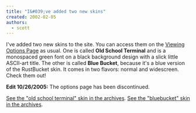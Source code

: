 ```yaml
---
title: "I&#039;ve added two new skins"
created: 2002-02-05
authors: 
  - scott
---
```


I've added two new skins to the site. You can access them on the [Viewing Options Page](http://rusted.killingmachines.org/cookie.php) as usual. One is called **Old School Terminal** and is a monospaced green font on a black background design with a slick little ASCII-art title. The other is called **Blue Bucket**, because it's a blue version of the RustBucket skin. It comes in two flavors: normal and widescreen. Check them out!

**Edit 10/26/2005:** The options page has been discontinued.

[See the "old school terminal" skin in the archives](http://spaceninja.local/site-archives/kmorg/skins/terminal.html). [See the "bluebucket" skin in the archives](http://spaceninja.local/site-archives/kmorg/skins/bluebucket.html).
